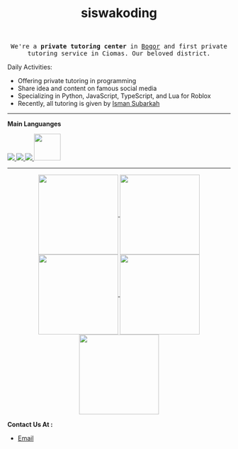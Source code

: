 <div align="center">
<h1>siswakoding</h1>
  <br>
  <samp>
   <p>
      We're a <strong>private tutoring center</strong> in <a href="https://www.google.com/maps/d/embed?mid=1CZQU30NT8s-6K5Ko8VtaP-YVaRE&ie=UTF8&hl=en&t=h&msa=0&ll=-6.59162800000001%2C106.79328900000003&spn=0.059684%2C0.083256&z=13&output=embed">Bogor</a> and first private tutoring service in Ciomas. Our beloved district.
    </p>

</div>
    
Daily Activities:
	    
* Offering private tutoring in programming
* Share idea and content on famous social media
* Specializing in Python, JavaScript, TypeScript, and Lua for Roblox
* Recently, all tutoring is given by <a href="https://github.com/subarkahisman">Isman Subarkah</a>

****

**Main Languanges**

<a href="https://developer.mozilla.org/en-US/docs/Web/JavaScript" target="_blank"> 
<img src="https://img.icons8.com/color/48/000000/javascript.png"/> </a>
<a href="https://www.typescriptlang.org/" target="_blank"> 
<img src="https://img.icons8.com/color/48/000000/typescript.png"/>
</a>
<a href="https://www.python.org/" target="_blank"> 
<img src="https://img.icons8.com/color/48/000000/python.png"/>
 </a>
 <a href="https://www.lua.org/" target="_blank"> 
<img src="https://education.ti.com/-/media/ti/education/images/products/product-details/hero/solutions-lua-scripting-hero.png?" width="60" height="60"/>
</a>

****

<div align="center">
	<a href="https://github.com/siswakoding-edu">
	<img align="center" src="http://github-profile-summary-cards.vercel.app/api/cards/stats?username=siswakoding-edu&theme=2077" height="180em" />
	<img align="center" src="http://github-profile-summary-cards.vercel.app/api/cards/most-commit-language?username=siswakoding-edu&theme=2077" height="180em" />
	<img align="center" src="http://github-profile-summary-cards.vercel.app/api/cards/repos-per-language?username=siswakoding-edu&theme=2077" height="180em" />
	<img align="center" src="http://github-profile-summary-cards.vercel.app/api/cards/productive-time?username=siswakoding-edu&theme=2077" height="180em" />
	<img align="center" src="http://github-profile-summary-cards.vercel.app/api/cards/profile-details?username=siswakoding-edu&theme=2077" height="180em" />
	</a>
</div>
	
**Contact Us At :**

* [Email](mailto:contact.siswakoding@gmail.com)
